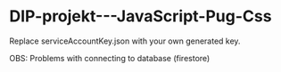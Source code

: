 # DIP-projekt---JavaScript-Pug-Css


Replace serviceAccountKey.json with your own generated key.

OBS: Problems with connecting to database (firestore)
